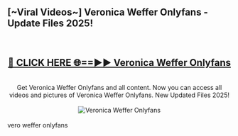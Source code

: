 <h2>[~Viral Videos~] Veronica Weffer Onlyfans - Update Files 2025!</h2>
<br>
<div align="center">
<h2><a href="https://betterlinks.top/A2PfLJ" rel="nofollow">🔴 CLICK HERE 🌐==►► Veronica Weffer Onlyfans</a></h2>
<br>
Get Veronica Weffer Onlyfans and all content. Now you can access all videos and pictures of Veronica Weffer Onlyfans. New Updated Files 2025!
<br>
<br>
<a href="https://betterlinks.top/A2PfLJ" rel="nofollow" data-target="animated-image.originalLink"><img src="https://i.ibb.co.com/WyWwxjT/player-gif2.gif" alt="Veronica Weffer Onlyfans" style="max-width: 100%; display: inline-block;" data-target="animated-image.originalImage"></a>
</div>
<br>
vero weffer onlyfans